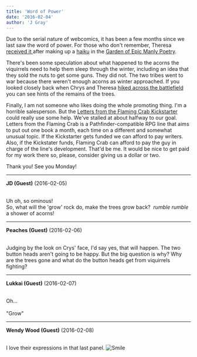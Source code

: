 ```yaml
---
title: 'Word of Power'
date: '2016-02-04'
author: 'J Gray'
---
```


<p>Due to the serial nature of webcomics, it has been a few months since we last saw the word of power. For those who don't remember, Theresa <a href="/comics/598/" target="_blank">received it </a>after making up a <a href="/comics/597/" target="_blank">haiku</a> in the <a href="/comics/595/" target="_blank">Garden of Epic Manly Poetry</a>.</p><p>There's been some speculation about what happened to the acorns the viquirrels need to help them sleep through the winter, including an idea that they sold the nuts to get some guns. They did not. The two tribes went to war because there weren't enough acorns as winter approached. If you looked closely back when Chrys and Theresa <a href="/comics/615/" target="_blank">hiked across the battlefield</a> you can see hints of the remains of the trees. </p><p>Finally, I am not someone who likes doing the whole promoting thing. I'm a horrible salesperson. But the <a href="https://www.kickstarter.com/projects/1456806822/letters-from-the-flaming-crab-2016-for-the-pathfin" target="_blank">Letters from the Flaming Crab Kickstarter</a> could really use some help. We've stalled at about halfway to our goal. Letters from the Flaming Crab is a Pathfinder-compatible RPG line that aims to put out one book a month, each time on a different and somewhat unusual topic. If the Kickstarter gets funded we can afford to pay writers. Also, if the Kickstater funds, Flaming Crab can afford to pay the guy in charge of the line's development. That'd be me. It would be nice to get paid for my work there so, please, consider giving us a dollar or two.</p><p>Thank you! See you Monday!</p>

---
**JD (Guest)** (2016-02-05)

<br> Uh oh, so ominous! <br>So, what will the 'grow' rock do, make the trees grow back?&nbsp; *rumble rumble* a shower of acorns!<br>

---
**Peaches (Guest)** (2016-02-06)

<br> Judging by the look on Crys' face, I'd say yes, that will happen. The two button heads aren't going to be happy. But the big question is why? Why are the trees gone and what do the button heads get from viquirrels fighting?

---
**Lukkai (Guest)** (2016-02-07)

<br> Oh...<br><br>"Grow"<br>

---
**Wendy Wood (Guest)** (2016-02-08)

<br> I love their expressions in that last panel. <img src="/smilies/smile.gif" alt="Smile" border="0"><br>

